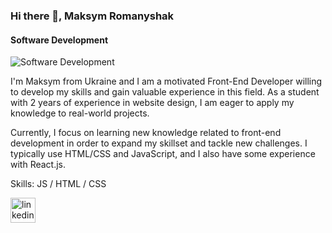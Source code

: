 ### Hi there 👋, Maksym Romanyshak
#### Software Development
![Software Development](https://media.licdn.com/dms/image/D4E16AQGZyAkfhx0Jnw/profile-displaybackgroundimage-shrink_350_1400/0/1680433029314?e=1686182400&v=beta&t=Q0BW8akjJTQz65_WUTTPnBiYoKp0uMLyMQrb324gDFU)

I'm Maksym from Ukraine and I am a motivated Front-End Developer willing to develop my skills and gain valuable experience in this field. As a student with 2 years of experience in website design, I am eager to apply my knowledge to real-world projects.

Currently, I focus on learning new knowledge related to front-end development in order to expand my skillset and tackle new challenges. I typically use HTML/CSS and JavaScript, and I also have some experience with React.js.

Skills: JS / HTML / CSS



[<img src='https://cdn.jsdelivr.net/npm/simple-icons@3.0.1/icons/linkedin.svg' alt='linkedin' height='40'>](https://www.linkedin.com/in/maksym-romanyshak-05447b270//)  

